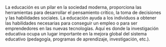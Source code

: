La educación es un pilar en la sociedad moderna, proporciona las herramientas para desarrollar el pensamiento crítico,
 la toma de decisiones y las habilidades sociales. La educación ayuda a los individuos a obtener las habilidades
  necesarias para conseguir un empleo o para ser emprendedores en las nuevas tecnologías. 
  Aquí es donde la investigación educativa ocupa un lugar importante en la mejora global del sistema educativo 
  (pedagogía, programas de aprendizaje, investigación, etc.).
                                                                                                                           
